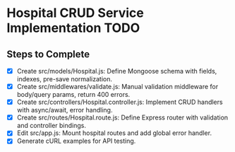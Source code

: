 # Hospital CRUD Service Implementation TODO

## Steps to Complete
- [x] Create src/models/Hospital.js: Define Mongoose schema with fields, indexes, pre-save normalization.
- [x] Create src/middlewares/validate.js: Manual validation middleware for body/query params, return 400 errors.
- [x] Create src/controllers/Hospital.controller.js: Implement CRUD handlers with async/await, error handling.
- [x] Create src/routes/Hospital.route.js: Define Express router with validation and controller bindings.
- [x] Edit src/app.js: Mount hospital routes and add global error handler.
- [x] Generate cURL examples for API testing.
